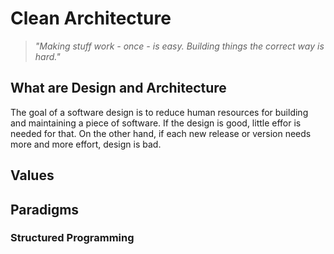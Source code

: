 # Clean Architecture

> *"Making stuff work - once - is easy. Building things the correct way is hard."*

## What are Design and Architecture 

The goal of a software design is to reduce human resources for building and maintaining a piece of software. If the design is good, little effor is needed for that. On the other hand, if each new release or version needs more and more effort, design is bad.

## Values

## Paradigms

### Structured Programming
